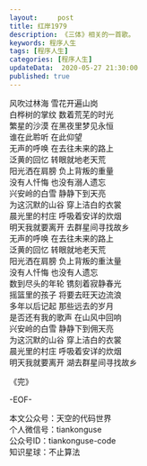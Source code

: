 ```yaml
---   
layout:     post  
title: 红岸1979  
description: 《三体》相关的一首歌。  
keywords: 程序人生  
tags: [程序人生]    
categories: [程序人生]  
updateData:  2020-05-27 21:30:00  
published: true  
---  
```



风吹过林海 雪花开遍山岗  
白桦树的掌纹 数着荒芜的时光  
繁星的沙漠 在黑夜里梦见永恒  
谁在此聆听 在此仰望  
无声的呼唤 在去往未来的路上  
泛黄的回忆 转眼就地老天荒  
阳光洒在肩膀 负上背叛的重量  
没有人忏悔 也没有溺人遗忘  
兴安岭的白雪 静静下到天亮  
为这沉默的山谷 穿上洁白的衣裳  
晨光里的村庄 呼吸着安详的炊烟  
明天我就要离开 去群星间寻找故乡  
无声的呼唤 在去往未来的路上  
泛黄的回忆 转眼就地老天荒  
阳光洒在肩膀 负上背叛的重汰量  
没有人忏悔 也没有人遗忘  
数到尽头的年轮 镌刻着寂静春光  
摇篮里的孩子 将要去旺天边流浪  
多年以后记起 那些远去的岁月  
是否还有我的歌声 在山风中回响  
兴安岭的白雪 静静下到佣天亮  
为这沉默的山谷 穿上洁白的衣裳  
晨光里的村庄 呼吸着安详的炊烟  
明天我就要离开 湖去群星间寻找故乡  



《完》


-EOF-  



本文公众号：天空的代码世界  
个人微信号：tiankonguse  
公众号ID：tiankonguse-code  
知识星球：不止算法  

